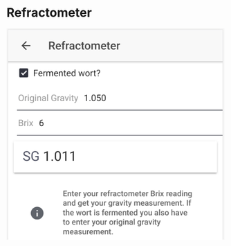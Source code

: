 # Refractometer

![Convert Brix to SG, or calculate fermented SG based on OG and Brix reading](../.gitbook/assets/image%20%2828%29.png)




